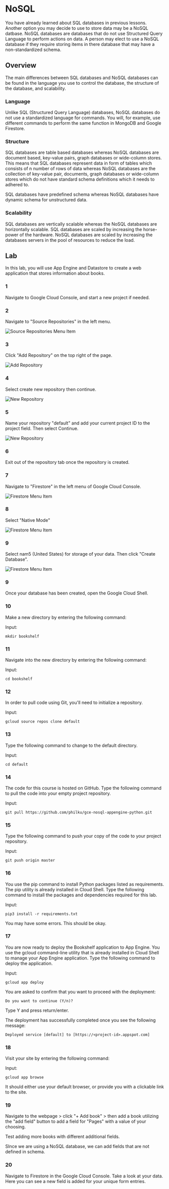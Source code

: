 # NoSQL
You have already learned about SQL databases in previous lessons. Another
option you may decide to use to store data may be a NoSQL datbase.
NoSQL databases are databases that do not use Structured Query Language
to perform actions on data. A person may elect to use a NoSQL database
if they require storing items in there database that may have a non-standardized
schema.

## Overview
The main differences between SQL databases and NoSQL databases can be found
in the language you use to control the database, the structure of the database,
and scalability.

### Language
Unlike SQL (Structured Query Language) databases, NoSQL databases do not
use a standardized language for commands. You will, for example, use
different commands to perform the same function in MongoDB and Google
Firestore.

### Structure
SQL databases are table based databases whereas NoSQL databases are document based, key-value pairs, graph databases or wide-column stores. This means that SQL databases represent data in form of tables which consists of n number of rows of data whereas NoSQL databases are the collection of key-value pair, documents, graph databases or wide-column stores which do not have standard schema definitions which it needs to adhered to.

SQL databases have predefined schema whereas NoSQL databases have dynamic schema for unstructured data.

### Scalability
SQL databases are vertically scalable whereas the NoSQL databases are horizontally scalable. SQL databases are scaled by increasing the horse-power of the hardware. NoSQL databases are scaled by increasing the databases servers in the pool of resources to reduce the load.

## Lab
In this lab, you will use App Engine and Datastore to create a web application
that stores information about books.

### 1
Navigate to Google Cloud Console, and start a new project if needed.

### 2
Navigate to "Source Repositories" in the left menu.

![Source Repositories Menu Item](https://raw.githubusercontent.com/philku/uconn-googleCloud/master/img/class_07_01.png)

### 3
Click "Add Repository" on the top right of the page.

![Add Repository](https://raw.githubusercontent.com/philku/uconn-googleCloud/master/img/class_07_02.png)

### 4
Select create new repository then continue.

![New Repository](https://raw.githubusercontent.com/philku/uconn-googleCloud/master/img/class_07_03.png)

### 5
Name your repository "default" and add your current project ID to the project field. Then select Continue.

![New Repository](https://raw.githubusercontent.com/philku/uconn-googleCloud/master/img/class_07_04.png)

### 6
Exit out of the repository tab once the repository is created.

### 7
Navigate to "Firestore" in the left menu of Google Cloud Console.

![Firestore Menu Item](https://raw.githubusercontent.com/philku/uconn-googleCloud/img/class_07_05.png)

### 8
Select "Native Mode"

![Firestore Menu Item](https://raw.githubusercontent.com/philku/uconn-googleCloud/img/class_07_06.png)


### 9
Select nam5 (United States) for storage of your data. Then click "Create Database".

![Firestore Menu Item](https://raw.githubusercontent.com/philku/uconn-googleCloud/img/class_07_07.png)

### 9
Once your database has been created, open the Google Cloud Shell.

### 10
Make a new directory by entering the following command:

Input:
```
mkdir bookshelf
```

### 11
Navigate into the new directory by entering the following command:

Input:
```
cd bookshelf
```

### 12
In order to pull code using Git, you'll need to initialize a repository.

Input:
```
gcloud source repos clone default
```


### 13
Type the following command to change to the default directory.

Input:
```
cd default
```


### 14
The code for this course is hosted on GitHub. Type the following command to pull the code into your empty project repository.

Input:
```
git pull https://github.com/philku/gce-nosql-appengine-python.git
```


### 15
Type the following command to push your copy of the code to your project repository.

Input:
```
git push origin master
```


### 16
You use the pip command to install Python packages listed as requirements. The pip utility is already installed in Cloud Shell. Type the following command to install the packages and dependencies required for this lab.

Input:
```
pip3 install -r requirements.txt
```

You may have some errors. This should be okay.

### 17
You are now ready to deploy the Bookshelf application to App Engine. You use the gcloud command-line utility that is already installed in Cloud Shell to manage your App Engine application. Type the following command to deploy the application.

Input:
```
gcloud app deploy
```

You are asked to confirm that you want to proceed with the deployment:

```Do you want to continue (Y/n)?```

Type Y and press return/enter.

The deployment has successfully completed once you see the following message:

```Deployed service [default] to [https://<project-id>.appspot.com]```


### 18
Visit your site by entering the following command:

Input:
```
gcloud app browse
```

It should either use your default browser, or provide you with a clickable link to the site.

### 19
Navigate to the webpage > click "+ Add book" > then add a book utilizing the "add field" button to add a field for "Pages" with a value of your choosing.

Test adding more books with different additional fields.

SInce we are using a NoSQL database, we can add fields that are not defined in schema.

### 20
Navigate to Firestore in the Google Cloud Console. Take a look at your data. Here you can see a new field is added for your unique form entries.
